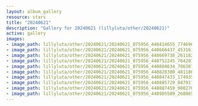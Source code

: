 ```yaml
---
layout: album_gallery
resource: stars
title: "20240621"
description: "Gallery for 20240621 (lillyluta/other/20240621)"
active: gallery
images:
- image_path: lillyluta/other/20240621/20240621_075956_448414655_774696311542581_2730632967589885780_n.jpg
- image_path: lillyluta/other/20240621/20240621_075956_448666437_453161440752861_2233567824607025463_n.jpg
- image_path: lillyluta/other/20240621/20240621_075956_448669738_26118271294452966_1489113572018942737_n.jpg
- image_path: lillyluta/other/20240621/20240621_075956_448752245_7642014555852746_1490250600606743696_n.jpg
- image_path: lillyluta/other/20240621/20240621_075956_448804634_786387829974270_9036088947790462463_n.jpg
- image_path: lillyluta/other/20240621/20240621_075956_448828300_481186681113530_6352126910632747129_n.jpg
- image_path: lillyluta/other/20240621/20240621_075956_448847433_1749359828929727_752980596234931282_n.jpg
- image_path: lillyluta/other/20240621/20240621_075956_448885729_8479179482110703_6389464387110714935_n.jpg
- image_path: lillyluta/other/20240621/20240621_075956_448887459_980276267080820_839809289692301249_n.jpg
- image_path: lillyluta/other/20240621/20240621_075956_448905589_2680650872115913_7192179910129778056_n.jpg
---
```

